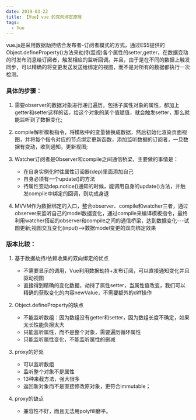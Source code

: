```yaml
---
date: 2019-03-22
title: 【Vue】vue 的双向绑定原理
tags: 
  - Vue
---
```



vue.js是采用数据劫持结合发布者-订阅者模式的方式，通过ES5提供的Object.defineProperty()方法来劫持(监视)各个属性的setter,getter，在数据变动的时发布消息给订阅者，触发相应的监听回调。并且，由于是在不同的数据上触发同步，可以精确的将变更发送发送给绑定的视图，而不是对所有的数据都执行一次检测。

### 具体的步骤：

1. 需要observer的数据对象进行递归遍历，包括子属性对象的属性，都加上getter和setter这样的话，给这个对象的某个值赋值，就会触发setter，那么就能监听到了数据变化;

2. compile解析模板指令，将模板中的变量替换成数据，然后初始化渲染页面视图，并将每个指令对应的节点绑定更新函数，添加监听数据的订阅者，一旦数据有变动，收到通知，更新视图;

3. Watcher订阅者是Observer和compile之间通信桥梁，主要做的事情是：
    - 在自身实例化时往属性订阅器(dep)里面添加自己
    - 自身必须有一个update()的方法
    - 待属性变动dep.notice()通知的时候，能调用自身的update()方法，并触发compile中绑定的回调，则功成身退

4. MVVM作为数据绑定的入口，整合observer、compile和watcher三者，通过observer来监听自己的model数据变化，通过compile来编译模板指令，最终利用watcher搭起的observer和compile之间的通信桥梁，达到数据变化---试图更新;视图交互变化(input)-->数据model变更的双向绑定效果

### 版本比较：

1. 基于数据劫持/依赖收集的双向绑定的优点
    - 不需要显示的调用，Vue利用数据劫持+发布订阅，可以直接通知变化并且驱动视图
    - 直接得到精确的变化数据，劫持了属性setter，当属性值改变，我们可以精确的获取变化的内容newValue，不需要额外的diff操作

2. Object.defineProperty的缺点
    - 不能监听数组：因为数组没有getter和setter，因为数组长度不确定，如果太长性能负担太大
    - 只能监听属性，而不是整个对象，需要遍历循环属性
    - 只能监听属性变化，不能监听属性的删减

3. proxy的好处
    - 可以监听数组
    - 监听整个对象不是属性
    - 13种来截方法，强大很多
    - 返回新对象而不是直接修改原对象，更符合immutable；

4. proxy的缺点
    - 兼容性不好，而且无法用polyfill磨平。